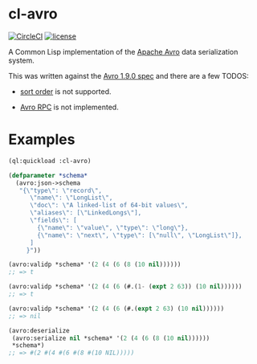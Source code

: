 # cl-avro

[![CircleCI](https://circleci.com/gh/SahilKang/cl-avro.svg?style=shield)](https://circleci.com/gh/SahilKang/cl-avro)
[![license](https://img.shields.io/badge/license-GPL%20v3-blue.svg)](https://github.com/SahilKang/cl-avro/blob/master/LICENSE)

A Common Lisp implementation of the
[Apache Avro](https://github.com/apache/avro) data serialization system.

This was written against the
[Avro 1.9.0 spec](https://avro.apache.org/docs/1.9.0/spec.html)
and there are a few TODOS:

* [sort order](https://avro.apache.org/docs/1.9.0/spec.html#order)
is not supported.

* [Avro RPC](https://avro.apache.org/docs/1.9.0/spec.html#Protocol+Declaration)
is not implemented.

# Examples

```lisp
(ql:quickload :cl-avro)

(defparameter *schema*
  (avro:json->schema
   "{\"type\": \"record\",
      \"name\": \"LongList\",
      \"doc\": \"A linked-list of 64-bit values\",
      \"aliases\": [\"LinkedLongs\"],
      \"fields\": [
        {\"name\": \"value\", \"type\": \"long\"},
        {\"name\": \"next\", \"type\": [\"null\", \"LongList\"]},
      ]
     }"))

(avro:validp *schema* '(2 (4 (6 (8 (10 nil))))))
;; => t

(avro:validp *schema* '(2 (4 (6 (#.(1- (expt 2 63)) (10 nil))))))
;; => t

(avro:validp *schema* '(2 (4 (6 (#.(expt 2 63) (10 nil))))))
;; => nil

(avro:deserialize
 (avro:serialize nil *schema* '(2 (4 (6 (8 (10 nil))))))
 *schema*)
;; => #(2 #(4 #(6 #(8 #(10 NIL)))))
```

